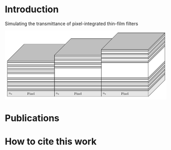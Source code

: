 # Introduction
Simulating the transmittance of pixel-integrated thin-film filters


![Pixel integrated thin-film filters](./doc/img/pixelfilters.png)


# Publications


# How to cite this work
